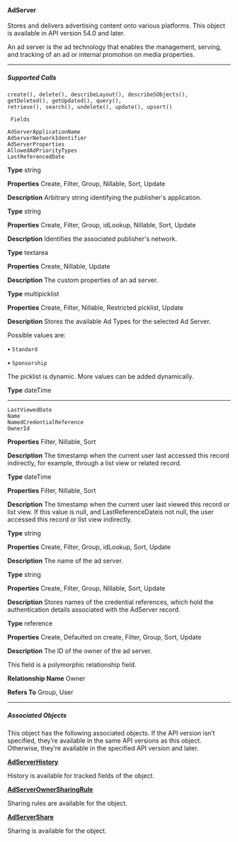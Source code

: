 #### AdServer

Stores and delivers advertising content onto various platforms. This object is available in API version 54.0 and later.

An ad server is the ad technology that enables the management, serving, and tracking of an ad or internal promotion on media properties.


-----

##### Supported Calls
```
create(), delete(), describeLayout(), describeSObjects(), getDeleted(), getUpdated(), query(),
retrieve(), search(), undelete(), update(), upsert()

 Fields

```
```
AdServerApplicationName
AdServerNetworkIdentifier
AdServerProperties
AllowedAdPriorityTypes
LastReferencedDate

```

**Type**
string

**Properties**
Create, Filter, Group, Nillable, Sort, Update

**Description**
Arbitrary string identifying the publisher's application.

**Type**
string

**Properties**
Create, Filter, Group, idLookup, Nillable, Sort, Update

**Description**
Identifies the associated publisher's network.

**Type**
textarea

**Properties**
Create, Nillable, Update

**Description**
The custom properties of an ad server.

**Type**
multipicklist

**Properties**
Create, Filter, Nillable, Restricted picklist, Update

**Description**
Stores the available Ad Types for the selected Ad Server.

Possible values are:

**•** `Standard`

**•** `Sponsorship`

The picklist is dynamic. More values can be added dynamically.

**Type**
dateTime


-----

```
LastViewedDate
Name
NamedCredentialReference
OwnerId

```

**Properties**
Filter, Nillable, Sort

**Description**
The timestamp when the current user last accessed this record indirectly, for example, through
a list view or related record.

**Type**
dateTime

**Properties**
Filter, Nillable, Sort

**Description**
The timestamp when the current user last viewed this record or list view. If this value is null,
and LastReferenceDateis not null, the user accessed this record or list view indirectly.

**Type**
string

**Properties**
Create, Filter, Group, idLookup, Sort, Update

**Description**
The name of the ad server.

**Type**
string

**Properties**
Create, Filter, Group, Nillable, Sort, Update

**Description**
Stores names of the credential references, which hold the authentication details associated
with the AdServer record.

**Type**
reference

**Properties**
Create, Defaulted on create, Filter, Group, Sort, Update

**Description**
The ID of the owner of the ad server.

This field is a polymorphic relationship field.

**Relationship Name**
Owner

**Refers To**
Group, User


-----

##### Associated Objects

This object has the following associated objects. If the API version isn’t specified, they’re available in the same API versions as this object.
Otherwise, they’re available in the specified API version and later.

**[AdServerHistory](https://developer.salesforce.com/docs/atlas.en-us.254.0.industries_reference.meta/industries_reference/sforce_api_associated_objects_history.htm)**

History is available for tracked fields of the object.

**[AdServerOwnerSharingRule](https://developer.salesforce.com/docs/atlas.en-us.254.0.industries_reference.meta/industries_reference/sforce_api_associated_objects_ownersharingrule.htm)**

Sharing rules are available for the object.

**[AdServerShare](https://developer.salesforce.com/docs/atlas.en-us.254.0.industries_reference.meta/industries_reference/sforce_api_associated_objects_share.htm)**

Sharing is available for the object.
